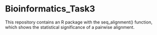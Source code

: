 # Bioinformatics_Task3
This repository contains an R package with the seq_alignment() function, which shows the statistical significance of a pairwise alignment.
